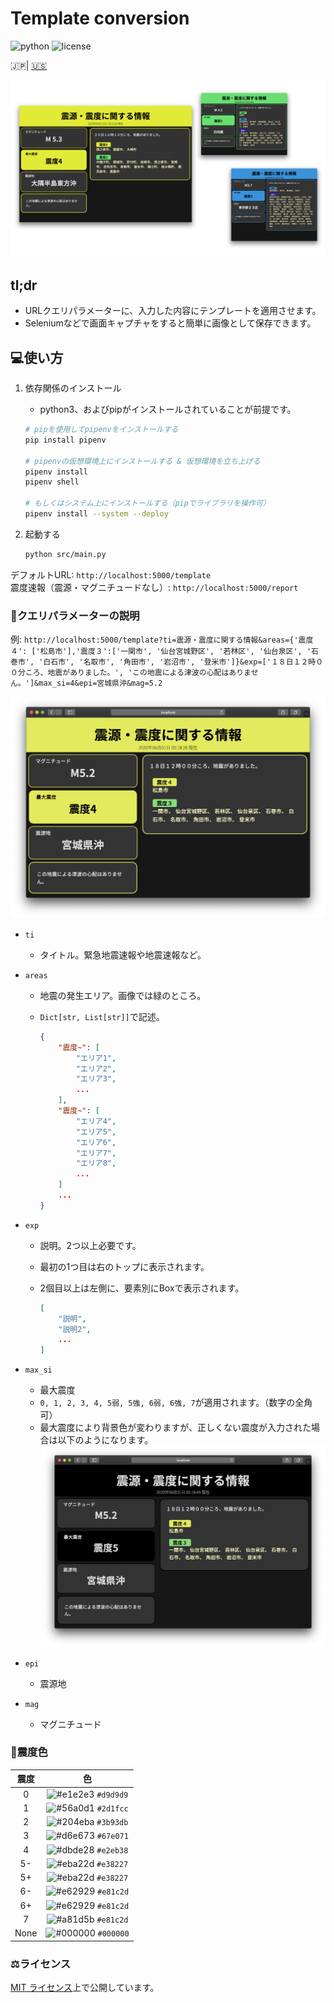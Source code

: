 # Template conversion

![python](https://img.shields.io/github/pipenv/locked/python-version/earthquake-alert/template-conversion?style=flat-square)
![license](https://img.shields.io/github/license/earthquake-alert/template-conversion?style=flat-square)

🇯🇵| [🇺🇸](documents/README_en.md)

![title](assets/title.png)

## tl;dr

- URLクエリパラメーターに、入力した内容にテンプレートを適用させます。
- Seleniumなどで画面キャプチャをすると簡単に画像として保存できます。

## 💻使い方

1. 依存関係のインストール
   - python3、およびpipがインストールされていることが前提です。

    ```bash
    # pipを使用してpipenvをインストールする
    pip install pipenv

    # pipenvの仮想環境上にインストールする & 仮想環境を立ち上げる
    pipenv install
    pipenv shell

    # もしくはシステム上にインストールする（pipでライブラリを操作可）
    pipenv install --system --deploy
    ```

2. 起動する

    ```bash
    python src/main.py
    ```

デフォルトURL: `http://localhost:5000/template`\
震度速報（震源・マグニチュードなし）: `http://localhost:5000/report`

### 📒クエリパラメーターの説明

例: `http://localhost:5000/template?ti=震源・震度に関する情報&areas={'震度４': ['松島市'],'震度３':['一関市', '仙台宮城野区', '若林区', '仙台泉区', '石巻市', '白石市', '名取市', '角田市', '岩沼市', '登米市']}&exp=['１８日１２時００分ころ、地震がありました。', 'この地震による津波の心配はありません。']&max_si=4&epi=宮城県沖&mag=5.2`

![image](assets/demo_2.png)

- `ti`
  - タイトル。緊急地震速報や地震速報など。
- `areas`
  - 地震の発生エリア。画像では緑のところ。
  - `Dict[str, List[str]]`で記述。

    ```json
    {
        "震度~": [
            "エリア1",
            "エリア2",
            "エリア3",
            ...
        ],
        "震度~": [
            "エリア4",
            "エリア5",
            "エリア6",
            "エリア7",
            "エリア8",
            ...
        ]
        ...
    }
    ```

- `exp`
  - 説明。2つ以上必要です。
  - 最初の1つ目は右のトップに表示されます。
  - 2個目以上は左側に、要素別にBoxで表示されます。

    ```json
    [
        "説明",
        "説明2",
        ...
    ]
    ```

- `max_si`
  - 最大震度
  - `0, 1, 2, 3, 4, 5弱, 5強, 6弱, 6強, 7`が適用されます。（数字の全角可）
  - 最大震度により背景色が変わりますが、正しくない震度が入力された場合は以下のようになります。
    ![image](assets/demo_3.png)
- `epi`
  - 震源地
- `mag`
  - マグニチュード

### 🎨震度色

| 震度  |                                    色                                     |
| :---: | :-----------------------------------------------------------------------: |
|   0   | ![#e1e2e3](https://via.placeholder.com/15/d9d9d9/000000?text=+) `#d9d9d9` |
|   1   | ![#56a0d1](https://via.placeholder.com/15/2d1fcc/000000?text=+) `#2d1fcc` |
|   2   | ![#204eba](https://via.placeholder.com/15/3b93db/000000?text=+) `#3b93db` |
|   3   | ![#d6e673](https://via.placeholder.com/15/67e071/000000?text=+) `#67e071` |
|   4   | ![#dbde28](https://via.placeholder.com/15/e2eb38/000000?text=+) `#e2eb38` |
|  5-   | ![#eba22d](https://via.placeholder.com/15/e38227/000000?text=+) `#e38227` |
|  5+   | ![#eba22d](https://via.placeholder.com/15/e38227/000000?text=+) `#e38227` |
|  6-   | ![#e62929](https://via.placeholder.com/15/e81c2d/000000?text=+) `#e81c2d` |
|  6+   | ![#e62929](https://via.placeholder.com/15/e81c2d/000000?text=+) `#e81c2d` |
|   7   | ![#a81d5b](https://via.placeholder.com/15/e81c2d/000000?text=+) `#e81c2d` |
| None  | ![#000000](https://via.placeholder.com/15/000000/000000?text=+) `#000000` |

### ⚖ライセンス

[MIT ライセンス](LICENSE)上で公開しています。
